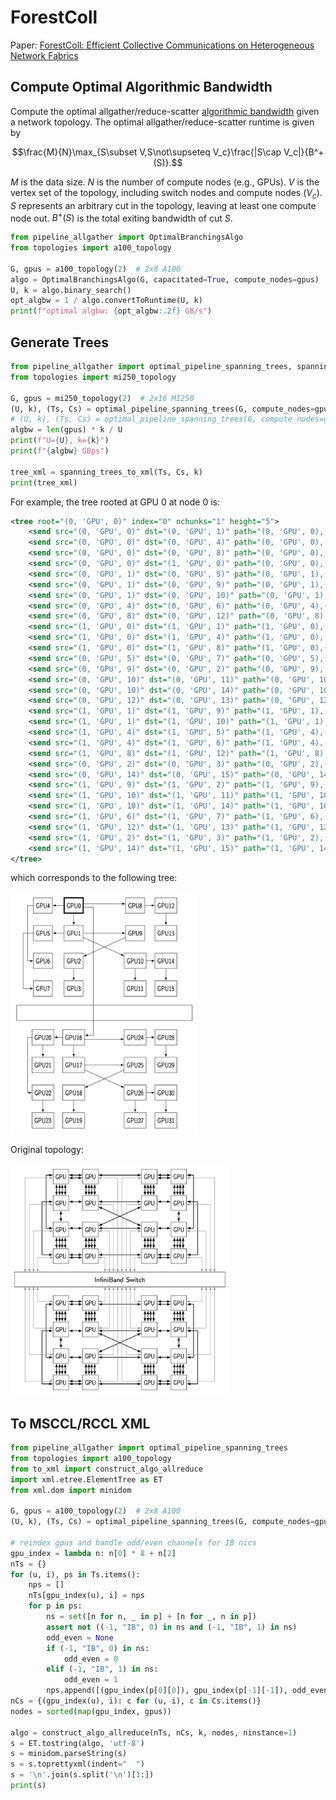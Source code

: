 # ForestColl

Paper: [ForestColl: Efficient Collective Communications on Heterogeneous Network Fabrics](https://arxiv.org/abs/2402.06787)

## Compute Optimal Algorithmic Bandwidth

Compute the optimal allgather/reduce-scatter [algorithmic bandwidth](https://github.com/NVIDIA/nccl-tests/blob/master/doc/PERFORMANCE.md#algorithm-bandwidth) given a network topology. The optimal allgather/reduce-scatter runtime is given by 

$$\frac{M}{N}\max_{S\subset V,S\not\supseteq V_c}\frac{|S\cap V_c|}{B^+(S)}.$$

$M$ is the data size. $N$ is the number of compute nodes (e.g., GPUs). $V$ is the vertex set of the topology, including switch nodes and compute nodes ($V_c$). $S$ represents an arbitrary cut in the topology, leaving at least one compute node out. $B^+(S)$ is the total exiting bandwidth of cut $S$.

```python
from pipeline_allgather import OptimalBranchingsAlgo
from topologies import a100_topology

G, gpus = a100_topology(2)  # 2x8 A100
algo = OptimalBranchingsAlgo(G, capacitated=True, compute_nodes=gpus)
U, k = algo.binary_search()
opt_algbw = 1 / algo.convertToRuntime(U, k)
print(f"optimal algbw: {opt_algbw:.2f} GB/s")
```

## Generate Trees

```python
from pipeline_allgather import optimal_pipeline_spanning_trees, spanning_trees_to_xml
from topologies import mi250_topology

G, gpus = mi250_topology(2)  # 2x16 MI250
(U, k), (Ts, Cs) = optimal_pipeline_spanning_trees(G, compute_nodes=gpus)
# (U, k), (Ts, Cs) = optimal_pipeline_spanning_trees(G, compute_nodes=gpus, fixed_K=1)  # fixed k
algbw = len(gpus) * k / U
print(f"U={U}, k={k}")
print(f"{algbw} GBps")

tree_xml = spanning_trees_to_xml(Ts, Cs, k)
print(tree_xml)
```
For example, the tree rooted at GPU 0 at node 0 is:
```xml
<tree root="(0, 'GPU', 0)" index="0" nchunks="1" height="5">
    <send src="(0, 'GPU', 0)" dst="(0, 'GPU', 1)" path="(0, 'GPU', 0),(0, 'GPU', 1)"/>
    <send src="(0, 'GPU', 0)" dst="(0, 'GPU', 4)" path="(0, 'GPU', 0),(0, 'GPU', 4)"/>
    <send src="(0, 'GPU', 0)" dst="(0, 'GPU', 8)" path="(0, 'GPU', 0),(0, 'GPU', 8)"/>
    <send src="(0, 'GPU', 0)" dst="(1, 'GPU', 0)" path="(0, 'GPU', 0),(-1, 'IB', 0),(1, 'GPU', 0)"/>
    <send src="(0, 'GPU', 1)" dst="(0, 'GPU', 5)" path="(0, 'GPU', 1),(0, 'GPU', 5)"/>
    <send src="(0, 'GPU', 1)" dst="(0, 'GPU', 9)" path="(0, 'GPU', 1),(0, 'GPU', 9)"/>
    <send src="(0, 'GPU', 1)" dst="(0, 'GPU', 10)" path="(0, 'GPU', 1),(0, 'GPU', 10)"/>
    <send src="(0, 'GPU', 4)" dst="(0, 'GPU', 6)" path="(0, 'GPU', 4),(0, 'GPU', 6)"/>
    <send src="(0, 'GPU', 8)" dst="(0, 'GPU', 12)" path="(0, 'GPU', 8),(0, 'GPU', 12)"/>
    <send src="(1, 'GPU', 0)" dst="(1, 'GPU', 1)" path="(1, 'GPU', 0),(1, 'GPU', 1)"/>
    <send src="(1, 'GPU', 0)" dst="(1, 'GPU', 4)" path="(1, 'GPU', 0),(1, 'GPU', 4)"/>
    <send src="(1, 'GPU', 0)" dst="(1, 'GPU', 8)" path="(1, 'GPU', 0),(1, 'GPU', 8)"/>
    <send src="(0, 'GPU', 5)" dst="(0, 'GPU', 7)" path="(0, 'GPU', 5),(0, 'GPU', 7)"/>
    <send src="(0, 'GPU', 9)" dst="(0, 'GPU', 2)" path="(0, 'GPU', 9),(0, 'GPU', 2)"/>
    <send src="(0, 'GPU', 10)" dst="(0, 'GPU', 11)" path="(0, 'GPU', 10),(0, 'GPU', 11)"/>
    <send src="(0, 'GPU', 10)" dst="(0, 'GPU', 14)" path="(0, 'GPU', 10),(0, 'GPU', 14)"/>
    <send src="(0, 'GPU', 12)" dst="(0, 'GPU', 13)" path="(0, 'GPU', 12),(0, 'GPU', 13)"/>
    <send src="(1, 'GPU', 1)" dst="(1, 'GPU', 9)" path="(1, 'GPU', 1),(1, 'GPU', 9)"/>
    <send src="(1, 'GPU', 1)" dst="(1, 'GPU', 10)" path="(1, 'GPU', 1),(1, 'GPU', 10)"/>
    <send src="(1, 'GPU', 4)" dst="(1, 'GPU', 5)" path="(1, 'GPU', 4),(1, 'GPU', 5)"/>
    <send src="(1, 'GPU', 4)" dst="(1, 'GPU', 6)" path="(1, 'GPU', 4),(1, 'GPU', 6)"/>
    <send src="(1, 'GPU', 8)" dst="(1, 'GPU', 12)" path="(1, 'GPU', 8),(1, 'GPU', 12)"/>
    <send src="(0, 'GPU', 2)" dst="(0, 'GPU', 3)" path="(0, 'GPU', 2),(0, 'GPU', 3)"/>
    <send src="(0, 'GPU', 14)" dst="(0, 'GPU', 15)" path="(0, 'GPU', 14),(0, 'GPU', 15)"/>
    <send src="(1, 'GPU', 9)" dst="(1, 'GPU', 2)" path="(1, 'GPU', 9),(1, 'GPU', 2)"/>
    <send src="(1, 'GPU', 10)" dst="(1, 'GPU', 11)" path="(1, 'GPU', 10),(1, 'GPU', 11)"/>
    <send src="(1, 'GPU', 10)" dst="(1, 'GPU', 14)" path="(1, 'GPU', 10),(1, 'GPU', 14)"/>
    <send src="(1, 'GPU', 6)" dst="(1, 'GPU', 7)" path="(1, 'GPU', 6),(1, 'GPU', 7)"/>
    <send src="(1, 'GPU', 12)" dst="(1, 'GPU', 13)" path="(1, 'GPU', 12),(1, 'GPU', 13)"/>
    <send src="(1, 'GPU', 2)" dst="(1, 'GPU', 3)" path="(1, 'GPU', 2),(1, 'GPU', 3)"/>
    <send src="(1, 'GPU', 14)" dst="(1, 'GPU', 15)" path="(1, 'GPU', 14),(1, 'GPU', 15)"/>
</tree>
```
which corresponds to the following tree:

<img src="assets/mi250_tree.png" alt="drawing" width="300"/>

Original topology:

<img src="assets/mi250_topo.png" alt="drawing" width="350"/>

## To MSCCL/RCCL XML

```python
from pipeline_allgather import optimal_pipeline_spanning_trees
from topologies import a100_topology
from to_xml import construct_algo_allreduce
import xml.etree.ElementTree as ET
from xml.dom import minidom

G, gpus = a100_topology(2)  # 2x8 A100
(U, k), (Ts, Cs) = optimal_pipeline_spanning_trees(G, compute_nodes=gpus, fixed_K=1)

# reindex gpus and handle odd/even channels for IB nics
gpu_index = lambda n: n[0] * 8 + n[2]
nTs = {}
for (u, i), ps in Ts.items():
    nps = []
    nTs[gpu_index(u), i] = nps
    for p in ps:
        ns = set([n for n, _ in p] + [n for _, n in p])
        assert not ((-1, "IB", 0) in ns and (-1, "IB", 1) in ns)
        odd_even = None
        if (-1, "IB", 0) in ns:
            odd_even = 0
        elif (-1, "IB", 1) in ns:
            odd_even = 1
        nps.append([(gpu_index(p[0][0]), gpu_index(p[-1][-1]), odd_even)])
nCs = {(gpu_index(u), i): c for (u, i), c in Cs.items()}
nodes = sorted(map(gpu_index, gpus))

algo = construct_algo_allreduce(nTs, nCs, k, nodes, ninstance=1)
s = ET.tostring(algo, 'utf-8')
s = minidom.parseString(s)
s = s.toprettyxml(indent="  ")
s = '\n'.join(s.split('\n')[1:])
print(s)
```

